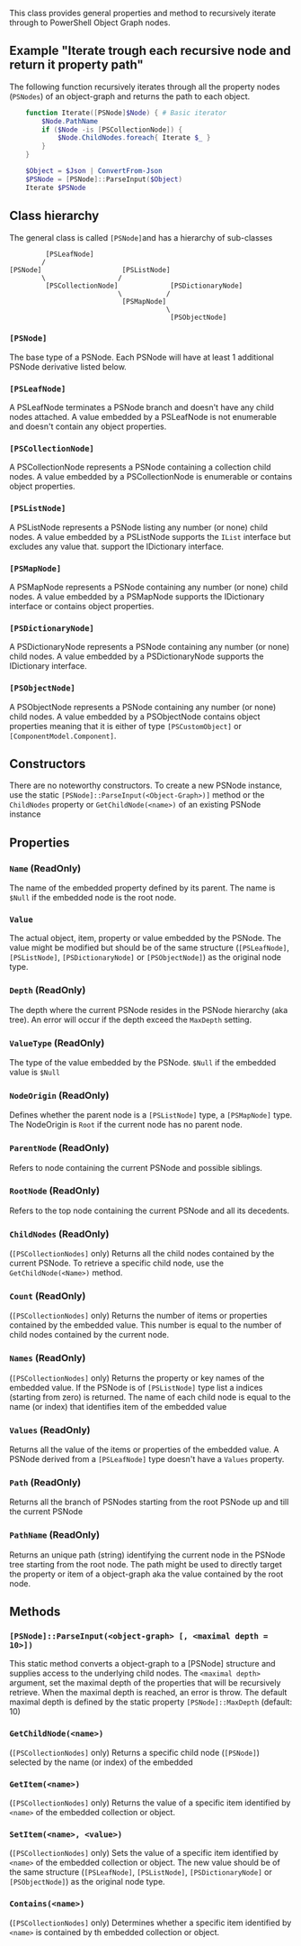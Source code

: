 This class provides general properties and method to recursively
iterate through to PowerShell Object Graph nodes.

## Example "Iterate trough each recursive node and return it property path"

The following function recursively iterates through all the property nodes (`PSNodes`)
of an object-graph and returns the path to each object.

```PowerShell
    function Iterate([PSNode]$Node) { # Basic iterator
        $Node.PathName
        if ($Node -is [PSCollectionNode]) {
            $Node.ChildNodes.foreach{ Iterate $_ }
        }
    }

    $Object = $Json | ConvertFrom-Json
    $PSNode = [PSNode]::ParseInput($Object)
    Iterate $PSNode
``````

## Class hierarchy

The general class is called `[PSNode]`and has a hierarchy of sub-classes

```plaintext
         [PSLeafNode]
        /
[PSNode]                    [PSListNode]
        \                  /
         [PSCollectionNode]             [PSDictionaryNode]
                           \           /
                            [PSMapNode]
                                       \
                                        [PSObjectNode]
```

### `[PSNode]`

The base type of a PSNode. Each PSNode will have at least 1 additional PSNode derivative
listed below.

### `[PSLeafNode]`

A PSLeafNode terminates a PSNode branch and doesn't have any child nodes attached.
A value embedded by a PSLeafNode is not enumerable and doesn't contain any object properties.

### `[PSCollectionNode]`

A PSCollectionNode represents a PSNode containing a collection child nodes.
A value embedded by a PSCollectionNode is enumerable or contains object properties.

### `[PSListNode]`

A PSListNode represents a  PSNode listing any number (or none) child nodes.
A value embedded by a PSListNode supports the `IList` interface but excludes any value that.
support the IDictionary interface.

### `[PSMapNode]`

A PSMapNode represents a PSNode containing any number (or none) child nodes.
A value embedded by a PSMapNode supports the IDictionary interface or contains object properties.

### `[PSDictionaryNode]`

A PSDictionaryNode represents a PSNode containing any number (or none) child nodes.
A value embedded by a PSDictionaryNode supports the IDictionary interface.

### `[PSObjectNode]`

A PSObjectNode represents a PSNode containing any number (or none) child nodes.
A value embedded by a PSObjectNode contains object properties meaning that it is either of type
`[PSCustomObject]` or `[ComponentModel.Component]`.

## Constructors

There are no noteworthy constructors.
To create a new PSNode instance, use the static `[PSNode]::ParseInput(<Object-Graph>)]`
method or the `ChildNodes` property or `GetChildNode(<name>)` of an existing PSNode
instance

## Properties

### `Name` (ReadOnly)

The name of the embedded property defined by its parent.
The name is `$Null` if the embedded node is the root node.

### `Value`

The actual object, item, property or value embedded by the PSNode.
The value might be modified but should be of the same structure (`[PSLeafNode]`, `[PSListNode]`,
`[PSDictionaryNode]` or `[PSObjectNode]`) as the original node type.

### `Depth` (ReadOnly)

The depth where the current PSNode resides in the PSNode hierarchy (aka tree).
An error will occur if the depth exceed the `MaxDepth` setting.

### `ValueType` (ReadOnly)

The type of the value embedded by the PSNode.
`$Null` if the embedded value is `$Null`

### `NodeOrigin` (ReadOnly)

Defines whether the parent node is a `[PSListNode]` type, a `[PSMapNode]` type.
The NodeOrigin is `Root` if the current node has no parent node.

### `ParentNode` (ReadOnly)

Refers to node containing the current PSNode and possible siblings.

### `RootNode` (ReadOnly)

Refers to the top node containing the current PSNode and all its decedents.

### `ChildNodes` (ReadOnly)

(`[PSCollectionNodes]` only)
Returns all the child nodes contained by the current PSNode.
To retrieve a specific child node, use the `GetChildNode(<Name>)` method.

### `Count` (ReadOnly)

(`[PSCollectionNodes]` only)
Returns the number of items or properties contained by the embedded value.
This number is equal to the number of child nodes contained by the current node.

### `Names` (ReadOnly)

(`[PSCollectionNodes]` only)
Returns the property or key names of the embedded value. If the PSNode is of
`[PSListNode]` type list a indices (starting from zero) is returned.
The name of each child node is equal to the name (or index) that identifies item
of the embedded value

### `Values` (ReadOnly)

Returns all the value of the items or properties of the embedded value.
A PSNode derived from a `[PSLeafNode]` type doesn't have a `Values` property.

### `Path` (ReadOnly)

Returns all the branch of PSNodes starting from the root PSNode up and till
the current PSNode

### `PathName` (ReadOnly)

Returns an unique path (string) identifying the current node in the PSNode tree
starting from the root node.
The path might be used to directly target the property or item of a object-graph
aka the value contained by the root node.

## Methods

### `[PSNode]::ParseInput(<object-graph> [, <maximal depth = 10>])`

This static method converts a object-graph to a [PSNode] structure and supplies access
to the underlying child nodes.
The `<maximal depth>` argument, set the maximal depth of the properties  that will be
recursively retrieve. When the maximal depth is reached, an error is throw.
The default maximal depth is defined by the static property `[PSNode]::MaxDepth` (default: 10)

### `GetChildNode(<name>)`

(`[PSCollectionNodes]` only)
Returns a specific child node (`[PSNode]`) selected by the name (or index) of the embedded

### `GetItem(<name>)`

(`[PSCollectionNodes]` only)
Returns the value of a specific item identified by `<name>` of the embedded collection
or object.

### `SetItem(<name>, <value>)`

(`[PSCollectionNodes]` only)
Sets the value of a specific item identified by `<name>` of the embedded collection
or object. The new value should be of the same structure (`[PSLeafNode]`, `[PSListNode]`,
`[PSDictionaryNode]` or `[PSObjectNode]`) as the original node type.

### `Contains(<name>)`

(`[PSCollectionNodes]` only)
Determines whether a specific item identified by `<name>` is contained by th embedded
collection or object.